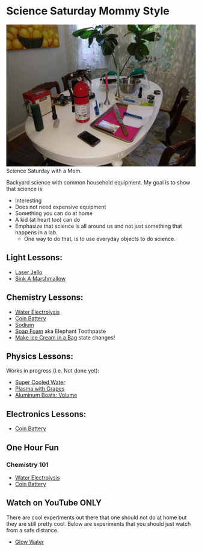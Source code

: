 # Science Saturday Mommy Style
![](./images/sciencesat.jpg )
Science Saturday with a Mom.

Backyard science with common household equipment.
My goal is to show that science is:
* Interesting
* Does not need expensive equipment
* Something you can do at home
* A kid (at heart too) can do
* Emphasize that science is all around us and not just something that happens in a lab.  
    * One way to do that, is to use everyday objects to do science.

## Light Lessons:
* [Laser Jello](LaserJello.md)
* [Sink A Marshmallow](SinkAMarshmallow.md)


## Chemistry Lessons:
* [Water Electrolysis](WaterElectrolysis.md)
* [Coin Battery](CoinBattery.md)
* [Sodium](Sodium.md)  
* [Soap Foam](SoapFoam.md) aka Elephant Toothpaste
* [Make Ice Cream in a Bag](https://www.yourhomebasedmom.com/ice-cream-bag/) state changes!

## Physics Lessons:
Works in progress (i.e. Not done yet):
* [Super Cooled Water](CoolWater.md)
* [Plasma with Grapes](PlasmaGrapes.md)
* [Aluminum Boats: Volume](AlBoats.md)

## Electronics Lessons:
* [Coin Battery](CoinBattery.md)


## One Hour Fun
### Chemistry 101
* [Water Electrolysis](WaterElectrolysis.md)
* [Coin Battery](CoinBattery.md)

## Watch on YouTube ONLY
There are cool experiments out there that one should not do at home but they are still pretty cool.  Below are experiments that you should just watch from a safe distance.
* [Glow Water](GlowWater.md)
